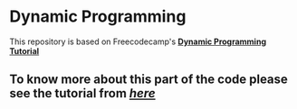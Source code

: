 # Dynamic Programming

This repository is based on Freecodecamp's [**Dynamic Programming Tutorial**](https://youtu.be/oBt53YbR9Kk)

## To know more about this part of the code please see the tutorial from [*here*](https://youtu.be/oBt53YbR9Kk?t=16694) 
